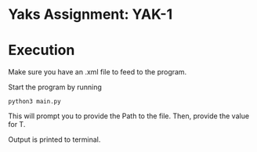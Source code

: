 # Yaks Assignment: YAK-1

# Execution

Make sure you have an .xml file to feed to the program. 

Start the program by running

```
python3 main.py
```

This will prompt you to provide the Path to the file. 
Then, provide the value for T. 

Output is printed to terminal. 
